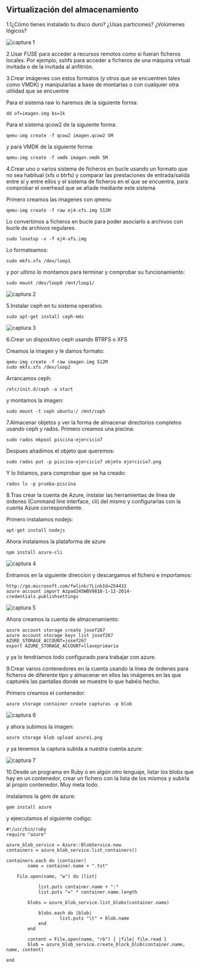 Virtualización del almacenamiento
-------------------------------------------------------------------

1.1¿Cómo tienes instalado tu disco duro? ¿Usas particiones? ¿Volúmenes lógicos?

![captura 1](https://dl.dropbox.com/s/wm3ywdirgowo4a4/disco.png)


2.Usar FUSE para acceder a recursos remotos como si fueran ficheros locales. Por ejemplo, sshfs para acceder a ficheros de una máquina virtual invitada o de la invitada al anfitrión.



3.Crear imágenes con estos formatos (y otros que se encuentren tales como VMDK) y manipularlas a base de montarlas o con cualquier otra utilidad que se encuentre

Para el sistema raw lo haremos de la siguiente forma:
```
dd of=imagen.img bs=1k
```
Para el sistema qcow2 de la siguiente forma:
```
qemu-img create -f qcow2 imagen.qcow2 5M
```
y para VMDK de la siguiente forma:
```
qemu-img create -f vmdk imagen.vmdk 5M
```

4.Crear uno o varios sistema de ficheros en bucle usando un formato que no sea habitual (xfs o btrfs) y comparar las prestaciones de entrada/salida entre sí y entre ellos y el sistema de ficheros en el que se encuentra, para comprobar el overhead que se añade mediante este sistema

Primero creamos las imagenes con qmenu
```
qemu-img create -f raw ej4-xfs.img 512M
```
Lo convertimos a ficheros en bucle para poder asociarlo a archivos con bucle de archivos regulares.

```
sudo losetup -v -f ej4-xfs.img
```
Lo formateamos:
```
sudo mkfs.xfs /dev/loop1
```
y por ultimo lo montamos para terminar y comprobar su funcionamiento:

```
sudo mount /dev/loop0 /mnt/loop1/
```

![captura 2](https://dl.dropbox.com/s/gd4f7n37jravbyn/loop.png)

5.Instalar ceph en tu sistema operativo.
```
sudo apt-get install ceph-mds
```
![captura 3](https://dl.dropbox.com/s/jzzcsxqa678ztod/ceph.png)

6.Crear un dispositivo ceph usando BTRFS o XFS

Creamos la imagen y le damos formato:
```
qemu-img create -f raw imagen.img 512M
sudo mkfs.xfs /dev/loop2
```
Arrancamos ceph:
```
/etc/init.d/ceph -a start
```
y montamos la imagen:
```
sudo mount -t ceph ubuntu:/ /mnt/ceph
```

7.Almacenar objetos y ver la forma de almacenar directorios completos usando ceph y rados.
Primero creamos una piscina:
```
sudo rados mkpool piscina-ejercicio7
```
Despues añadimos el objeto que queremos:
```
sudo rados put -p piscina-ejercicio7 objeto ejercicio7.png
```
Y lo listamos, para comprobar que se ha creado:
```
rados ls -p prueba-piscina
```
8.Tras crear la cuenta de Azure, instalar las herramientas de línea de órdenes (Command line interface, cli) del mismo y configurarlas con la cuenta Azure correspondiente.

Primero instalamos nodejs:
```
apt-get install nodejs
```
Ahora instalamos la plataforma de azure
```
npm install azure-cli
```
![captura 4](https://dl.dropbox.com/s/c2h11p7tn79r9hl/npm.png)

Entramos en la siguiente direccion y descargamos el fichero e importamos:
```
http://go.microsoft.com/fwlink/?LinkId=254432
azure account import Azpad245WBV9818-1-12-2014-credentials.publishsettings
```
![captura 5](https://dl.dropbox.com/s/gtaf23spks0mh4y/azure.png)

Ahora creamos la cuenta de almacenamiento:

```
azure account storage create josef267
azure account storage keys list josef267
AZURE_STORAGE_ACCOUNT=josef267
export AZURE_STORAGE_ACCOUNT=llaveprimaria
```
y ya lo tendriamos todo configurado para trabajar con azure.

9.Crear varios contenedores en la cuenta usando la línea de órdenes para ficheros de diferente tipo y almacenar en ellos las imágenes en las que capturéis las pantallas donde se muestre lo que habéis hecho.

Primero creamos el contenedor:
```
azure storage container create capturas -p blob
```
![captura 6](https://dl.dropbox.com/s/8h6e88yp36l3mlz/azure1.png)

y ahora subimos la imagen:
```
azure storage blob upload azure1.png
```
y ya tenemos la captura subida a nuestra cuenta azure:

![captura 7](https://dl.dropbox.com/s/7nad8x5jfh0rpmb/subiendo-azure.png)

10.Desde un programa en Ruby o en algún otro lenguaje, listar los blobs que hay en un contenedor, crear un fichero con la lista de los mismos y subirla al propio contenedor. Muy meta todo.

Instalamos la gem de azure:
```
gem install azure
```
y ejeecutamos el siguiente codigo:

```
#!/usr/bin/ruby
require "azure"

azure_blob_service = Azure::BlobService.new
containers = azure_blob_service.list_containers()

containers.each do |container|
        name = container.name + ".txt"

    File.open(name, "w") do |list|

            list.puts container.name + ":"
            list.puts "=" * container.name.length

        blobs = azure_blob_service.list_blobs(container.name)

            blobs.each do |blob|
                    list.puts "\t" + blob.name
            end
        end

        content = File.open(name, "rb") { |file| file.read }
        blob = azure_blob_service.create_block_blob(container.name, name, content)

end


```
